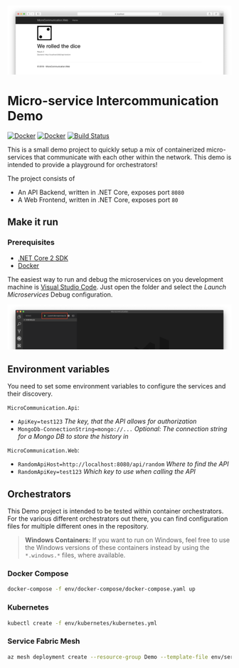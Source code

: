 ![Screenshot of the Web Frontend](assets/Screenshot.png)

# Micro-service Intercommunication Demo

[![Docker](https://img.shields.io/badge/Docker%20Hub-microcommunication--api-blue.svg?logo=docker)](https://hub.docker.com/r/robinmanuelthiel/microcommunication-api/) [![Docker](https://img.shields.io/badge/Docker%20Hub-microcommunication--web-blue.svg?logo=docker)](https://hub.docker.com/r/robinmanuelthiel/microcommunication-web/)
[![Build Status](https://dev.azure.com/robinmanuelthiel/Microcommunication/_apis/build/status/Build%20and%20push?branchName=master)](https://dev.azure.com/robinmanuelthiel/Microcommunication/_build/latest?definitionId=9&branchName=master)

This is a small demo project to quickly setup a mix of containerized micro-services that communicate with each other within the network. This demo is intended to provide a playground for orchestrators!

The project consists of

- An API Backend, written in .NET Core, exposes port `8080`
- A Web Frontend, written in .NET Core, exposes port `80`

## Make it run

### Prerequisites

- [.NET Core 2 SDK](https://dotnet.microsoft.com/download)
- [Docker](https://www.docker.com/products/docker-desktop)

The easiest way to run and debug the microservices on you development machine is [Visual Studio Code](https://code.visualstudio.com/). Just open the folder and select the _Launch Microservices_ Debug configuration.

![Screenshot of Visual Studio Code](assets/LaunchInVsCode.png)

## Environment variables

You need to set some environment variables to configure the services and their discovery.

`MicroCommunication.Api`:

- `ApiKey=test123` *The key, that the API allows for authorization*
- `MongoDb-ConnectionString=mongo://...` *Optional: The connection string for a Mongo DB to store the history in*

`MicroCommunication.Web`:

- `RandomApiHost=http://localhost:8080/api/random` *Where to find the API*
- `RandomApiKey=test123` *Which key to use when calling the API*

## Orchestrators

This Demo project is intended to be tested within container orchestrators. For the various different orchestrators out there, you can find configuration files for multiple different ones in the repository.

> **Windows Containers:** If you want to run on Windows, feel free to use the Windows versions of these containers instead by using the `*.windows.*` files, where available.

### Docker Compose

```bash
docker-compose -f env/docker-compose/docker-compose.yaml up
```

### Kubernetes

```bash
kubectl create -f env/kubernetes/kubernetes.yml
```

### Service Fabric Mesh

```bash
az mesh deployment create --resource-group Demo --template-file env/servicefabric-mesh/servicefabric-mesh.json
```
